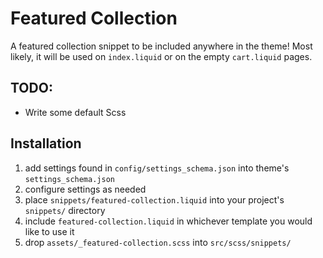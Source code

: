 # Featured Collection

A featured collection snippet to be included anywhere in the theme!  Most likely, it will be used on `index.liquid` or on the empty `cart.liquid` pages.

## TODO:

- Write some default Scss

## Installation

1. add settings found in `config/settings_schema.json` into theme's `settings_schema.json`
2. configure settings as needed
3. place `snippets/featured-collection.liquid` into your project's `snippets/` directory
4. include `featured-collection.liquid` in whichever template you would like to use it
5. drop `assets/_featured-collection.scss` into `src/scss/snippets/`
